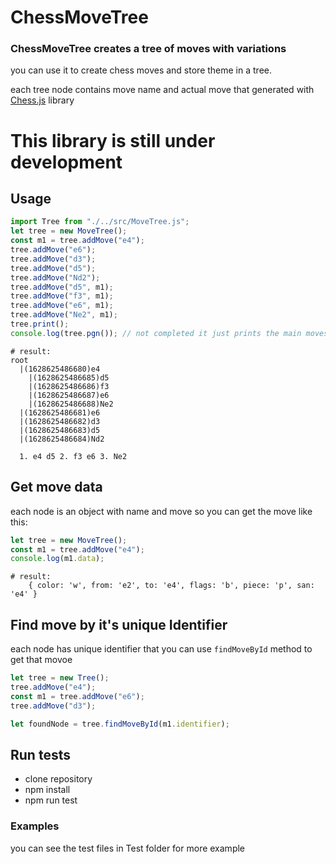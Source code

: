 # ChessMoveTree

### ChessMoveTree creates a tree of moves with variations

you can use it to create chess moves and store theme in a tree.

each tree node contains move name and actual move that generated with [Chess.js](https://github.com/jhlywa/chess.js/blob/master/README.md) library

# This library is still under development

## Usage

```javascript
import Tree from "./../src/MoveTree.js";
let tree = new MoveTree();
const m1 = tree.addMove("e4");
tree.addMove("e6");
tree.addMove("d3");
tree.addMove("d5");
tree.addMove("Nd2");
tree.addMove("d5", m1);
tree.addMove("f3", m1);
tree.addMove("e6", m1);
tree.addMove("Ne2", m1);
tree.print();
console.log(tree.pgn()); // not completed it just prints the main moves
```

```
# result:
root
  |(1628625486680)e4
    |(1628625486685)d5
    |(1628625486686)f3
    |(1628625486687)e6
    |(1628625486688)Ne2
  |(1628625486681)e6
  |(1628625486682)d3
  |(1628625486683)d5
  |(1628625486684)Nd2

  1. e4 d5 2. f3 e6 3. Ne2
```

## Get move data

each node is an object with name and move so you can get the move like this:

```javascript
let tree = new MoveTree();
const m1 = tree.addMove("e4");
console.log(m1.data);
```

```
# result:
    { color: 'w', from: 'e2', to: 'e4', flags: 'b', piece: 'p', san: 'e4' }

```

## Find move by it's unique Identifier

each node has unique identifier that you can use `findMoveById` method to get that movoe

```javascript
let tree = new Tree();
tree.addMove("e4");
const m1 = tree.addMove("e6");
tree.addMove("d3");

let foundNode = tree.findMoveById(m1.identifier);
```

## Run tests

- clone repository
- npm install
- npm run test

### Examples

you can see the test files in Test folder for more example
